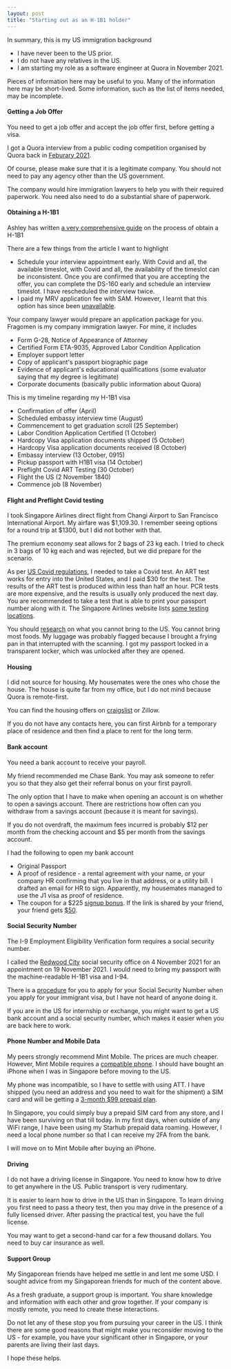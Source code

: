```yaml
---
layout: post
title: "Starting out as an H-1B1 holder"
---
```


In summary, this is my US immigration background

- I have never been to the US prior.
- I do not have any relatives in the US.
- I am starting my role as a software engineer at Quora in November 2021.

Pieces of information here may be useful to you. Many of the information here may be short-lived. Some information, such as the list of items needed, may be incomplete.



#### Getting a Job Offer

You need to get a job offer and accept the job offer first, before getting a visa.

I got a Quora interview from a public coding competition organised by Quora back in [Feburary 2021](https://challenge.quora.com/).

Of course, please make sure that it is a legitimate company. You should not need to pay any agency other than the US government.

The company would hire immigration lawyers to help you with their required paperwork. You need also need to do a substantial share of paperwork.



#### Obtaining a H-1B1

Ashley has written [a very comprehensive guide](https://ashleylim.medium.com/navigating-the-h1b1-visa-process-4c8e459c4b96) on the process of obtain a H-1B1

There are a few things from the article I want to highlight
- Schedule your interview appointment early. With Covid and all, the available timeslot, with Covid and all, the availability of the timeslot can be inconsistent. Once you are confirmed that you are accepting the offer, you can complete the DS-160 early and schedule an interview timeslot. I have rescheduled the interview twice.
- I paid my MRV application fee with SAM. However, I learnt that this option has since been [unavailable](https://www.ustraveldocs.com/sg/sg-niv-paymentinfo.asp).



Your company lawyer would prepare an application package for you. Fragomen is my company immigration lawyer. For mine, it includes

- Form G-28, Notice of Appearance of Attorney
- Certified Form ETA-9035, Approved Labor Condition Application
- Employer support letter
- Copy of applicant's passport biographic page
- Evidence of applicant's educational qualifications (some evaluator saying that my degree is legitimate)
- Corporate documents (basically public information about Quora)



This is my timeline regarding my H-1B1 visa

- Confirmation of offer (April)
- Scheduled embassy interview time (August)
- Commencement to get graduation scroll (25 September)
- Labor Condition Application Certified (1 October)
- Hardcopy Visa application documents shipped (5 October)
- Hardcopy Visa application documents received (8 October)
- Embassy interview (13 October, 0915) 
- Pickup passport with H1B1 visa (14 October)
- Preflight Covid ART Testing (30 October)
- Flight the US (2 November 1840)
- Commence job (8 November)



#### Flight and Preflight Covid testing

I took Singapore Airlines direct flight from Changi Airport to San Francisco International Airport. My airfare was \$1,109.30. I remember seeing options for a round trip at \$1300, but I did not bother with that.

The premium economy seat allows for 2 bags of 23 kg each. I tried to check in 3 bags of 10 kg each and was rejected, but we did prepare for the scenario. 

As per [US Covid regulations](https://www.cdc.gov/coronavirus/2019-ncov/travelers/testing-international-air-travelers.html), I needed to take a Covid test. An ART test works for entry into the United States, and I paid $30 for the test. The results of the ART test is produced within less than half an hour. PCR tests are more expensive, and the results is usually only produced the next day. You are recommended to take a test that is able to print your passport number along with it. The Singapore Airlines website lists [some testing locations](https://www.singaporeair.com/en_UK/sg/travel-info/pdt-pcr-locations/).

You should [research](https://www.cbp.gov/travel/us-citizens/know-before-you-go/prohibited-and-restricted-items) on what you cannot bring to the US. You cannot bring most foods. My luggage was probably flagged because I brought a frying pan in that interrupted with the scanning. I got my passport locked in a transparent locker, which was unlocked after they are opened. 



#### Housing

I did not source for housing. My housemates were the ones who chose the house. The house is quite far from my office, but I do not mind because Quora is remote-first.

You can find the housing offers on [craigslist](https://sfbay.craigslist.org/) or Zillow.

If you do not have any contacts here, you can first Airbnb for a temporary place of residence and then find a place to rent for the long term.



#### Bank account

You need a bank account to receive your payroll.

My friend recommended me Chase Bank. You may ask someone to refer you so that they also get their referral bonus on your first payroll.

The only option that I have to make when opening an account is on whether to open a savings account. There are restrictions how often can you withdraw from a savings account (because it is meant for savings).

If you do not overdraft, the maximum fees incurred is probably \$12 per month from the checking account and \$5 per month from the savings account.

I had the following to open my bank account

- Original Passport
- A proof of residence - a rental agreement with your name, or your company HR confirming that you live in that address, or a utility bill. I drafted an email for HR to sign. Apparently, my housemates managed to use the J1 visa as proof of residence.
- The coupon for a \$225 [signup bonus](https://accounts.chase.com/raf/landing). If the link is shared by your friend, your friend gets [\$50](https://accounts.chase.com/raf/landing).



#### Social Security Number

The I-9 Employment Eligibility Verification form requires a social security number.

I called the [Redwood City](https://ssofficelocation.com/offices/california/redwood-city/redwood-city-social-security-office-94063/) social security office on 4 November 2021 for an appointment on 19 November 2021. I would need to bring my passport with the machine-readable H-1B1 visa and I-94.

There is a [procedure](https://www.ssa.gov/ssnvisa/) for you to apply for your Social Security Number when you apply for your immigrant visa, but I have not heard of anyone doing it. 

If you are in the US for internship or exchange, you might want to get a US bank account and a social security number, which makes it easier when you are back here to work.



#### Phone Number and Mobile Data

My peers strongly recommend Mint Mobile. The prices are much cheaper. However, Mint Mobile requires a [compatible phone](https://www.mintmobile.com/byop/). I should have bought an iPhone when I was in Singapore before moving to the US.

My phone was incompatible, so I have to settle with using ATT. I have shipped (you need an address and you need to wait for the shipment) a SIM card and will be getting a [3-month $99 prepaid plan](https://www.att.com/support/article/wireless/KM1391956/).

In Singapore, you could simply buy a prepaid SIM card from any store, and I have been surviving on that till today. In my first days, when outside of any WiFi range, I have been using my Starhub prepaid data roaming. However, I need a local phone number so that I can receive my 2FA from the bank.

I will move on to Mint Mobile after buying an iPhone.



#### Driving

I do not have a driving license in Singapore. You need to know how to drive to get anywhere in the US. Public transport is very rudimentary.

It is easier to learn how to drive in the US than in Singapore. To learn driving you first need to pass a theory test, then you may drive in the presence of a fully licensed driver. After passing the practical test, you have the full license.

You may want to get a second-hand car for a few thousand dollars. You need to buy car insurance as well.



#### Support Group

My Singaporean friends have helped me settle in and lent me some USD. I sought advice from my Singaporean friends for much of the content above.

As a fresh graduate, a support group is important. You share knowledge and information with each other and grow together. If your company is mostly remote, you need to create these interactions.

Do not let any of these stop you from pursuing your career in the US. I think there are some good reasons that might make you reconsider moving to the US - for example, you have your significant other in Singapore, or your parents are living their last days.



I hope these helps.
